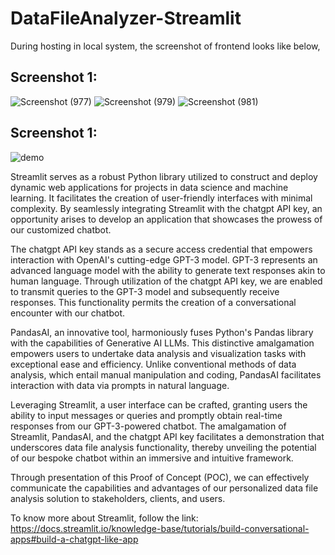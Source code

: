 # DataFileAnalyzer-Streamlit

During hosting in local system, the screenshot of frontend looks like below, 


## Screenshot 1:
![Screenshot (977)](https://github.com/acfilok96/DataFileAnalyzer-Streamlit/assets/88615645/601913dd-57ad-4362-9546-f4b64d1783f8)
![Screenshot (979)](https://github.com/acfilok96/DataFileAnalyzer-Streamlit/assets/88615645/23f1ca08-8ebe-40e1-9ee7-9e97740fca28)
![Screenshot (981)](https://github.com/acfilok96/DataFileAnalyzer-Streamlit/assets/88615645/114b4693-5a08-4135-a834-51586ab2763a)

## Screenshot 1:
![demo](https://github.com/acfilok96/DataFileAnalyzer-OpenAI-PandasAI-Streamlit/assets/88615645/0d3f63c7-04e8-4506-b055-0b43a6062e16)


Streamlit serves as a robust Python library utilized to construct and deploy dynamic web applications for projects in data science and machine learning. It facilitates the creation of user-friendly interfaces with minimal complexity. By seamlessly integrating Streamlit with the chatgpt API key, an opportunity arises to develop an application that showcases the prowess of our customized chatbot.

The chatgpt API key stands as a secure access credential that empowers interaction with OpenAI's cutting-edge GPT-3 model. GPT-3 represents an advanced language model with the ability to generate text responses akin to human language. Through utilization of the chatgpt API key, we are enabled to transmit queries to the GPT-3 model and subsequently receive responses. This functionality permits the creation of a conversational encounter with our chatbot.

PandasAI, an innovative tool, harmoniously fuses Python's Pandas library with the capabilities of Generative AI LLMs. This distinctive amalgamation empowers users to undertake data analysis and visualization tasks with exceptional ease and efficiency. Unlike conventional methods of data analysis, which entail manual manipulation and coding, PandasAI facilitates interaction with data via prompts in natural language.

Leveraging Streamlit, a user interface can be crafted, granting users the ability to input messages or queries and promptly obtain real-time responses from our GPT-3-powered chatbot. The amalgamation of Streamlit, PandasAI, and the chatgpt API key facilitates a demonstration that underscores data file analysis functionality, thereby unveiling the potential of our bespoke chatbot within an immersive and intuitive framework.

Through presentation of this Proof of Concept (POC), we can effectively communicate the capabilities and advantages of our personalized data file analysis solution to stakeholders, clients, and users.

To know more about Streamlit, follow the link: https://docs.streamlit.io/knowledge-base/tutorials/build-conversational-apps#build-a-chatgpt-like-app
